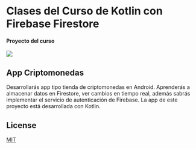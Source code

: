 # Clases del Curso de Kotlin con Firebase Firestore

#### Proyecto del curso
![](https://static.platzi.com/media/landing-projects/proyecto-firestore-android.png)

## App Criptomonedas
Desarrollarás app tipo tienda de criptomonedas en Android. Aprenderás a almacenar datos en Firestore, ver cambios en tiempo real, además sabrás implementar el servicio de autenticación de Firebase. La app de este proyecto está desarrollada con Kotlin.



## License
[MIT](https://choosealicense.com/licenses/mit/)
